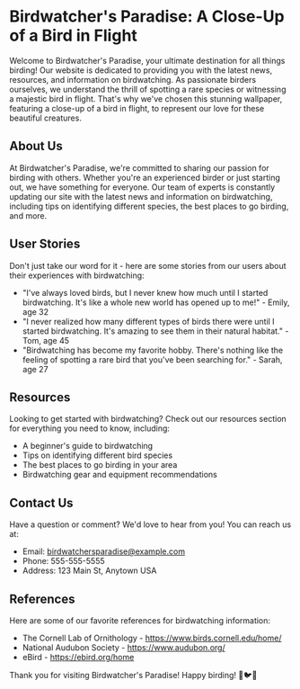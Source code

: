 <!--
Write me content for website with wallpaper which alt text is:

"A close-up of a bird in flight"

The name/title of the page should not be 1:1 copy of the alt text but rather a real content of the website which is using this wallpaper.

- Use markdown format 
- Start with the heading
- The content should look like a real website 
- Include real sections like references, contact, user stories, etc. use things relevant to the page purpose.
- Feel free to use structure like headings, bullets, numbering, blockquotes, paragraphs, horizontal lines, etc.
- You can use formatting like bold or _italic_
- You can include UTF-8 emojis
- Links should be only #hash anchors (and you can refer to the document itself)
- Do not include images
-->

<!--font:Poppins-->

# Birdwatcher's Paradise: A Close-Up of a Bird in Flight

Welcome to Birdwatcher's Paradise, your ultimate destination for all things birding! Our website is dedicated to providing you with the latest news, resources, and information on birdwatching. As passionate birders ourselves, we understand the thrill of spotting a rare species or witnessing a majestic bird in flight. That's why we've chosen this stunning wallpaper, featuring a close-up of a bird in flight, to represent our love for these beautiful creatures.

## About Us

At Birdwatcher's Paradise, we're committed to sharing our passion for birding with others. Whether you're an experienced birder or just starting out, we have something for everyone. Our team of experts is constantly updating our site with the latest news and information on birdwatching, including tips on identifying different species, the best places to go birding, and more.

## User Stories

Don't just take our word for it - here are some stories from our users about their experiences with birdwatching:

- "I've always loved birds, but I never knew how much until I started birdwatching. It's like a whole new world has opened up to me!" - Emily, age 32
- "I never realized how many different types of birds there were until I started birdwatching. It's amazing to see them in their natural habitat." - Tom, age 45
- "Birdwatching has become my favorite hobby. There's nothing like the feeling of spotting a rare bird that you've been searching for." - Sarah, age 27

## Resources

Looking to get started with birdwatching? Check out our resources section for everything you need to know, including:

- A beginner's guide to birdwatching
- Tips on identifying different bird species
- The best places to go birding in your area
- Birdwatching gear and equipment recommendations

## Contact Us

Have a question or comment? We'd love to hear from you! You can reach us at:

- Email: birdwatchersparadise@example.com
- Phone: 555-555-5555
- Address: 123 Main St, Anytown USA

## References

Here are some of our favorite references for birdwatching information:

- The Cornell Lab of Ornithology - https://www.birds.cornell.edu/home/
- National Audubon Society - https://www.audubon.org/
- eBird - https://ebird.org/home

Thank you for visiting Birdwatcher's Paradise! Happy birding! 🦅🐦🦜
